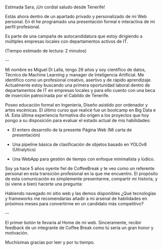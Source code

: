 <!-- SALUDO -->
Estimada Sara, 
¡Un cordial saludo desde Tenerife!

<!-- INTRODUCCIÓN -->
Estás ahora dentro de un apartado privado y personalizado de mi Web personal. En él he programado una presentación formal e interactiva de mi perfil profesional.
 
Es parte de una campaña de autocandidatura que estoy dirigiendo a múltiples empresas locales con departamentos activos de IT.

(Tiempo estimado de lectura: 2 minutos)
<!-- CUERPO -->
--

Mi nombre es Miguel Di Lalla, tengo 26 años y soy científico de datos, Técnico de Machine Learning y manager de Inteligencia Artificial. Me identifico como un profesional creativo, asertivo y de rápido aprendizaje. Actualmente estoy buscando una primera oportunidad laboral dentro de departamentos de IT en empresas locales y para ello cuento con una beca de inserción patrocinada por el Cabildo de Tenerife.

Poseo educación formal en Ingeniería, Diseño asistido por ordenador y artes escénicas. El último curso que realicé fue un bootcamp en Big Data e IA. Esta última experiencia formativa dio origen a los proyectos que hoy pongo a su disposición para evaluar el estado actual de mis habilidades:

- El entero desarrollo de la presente Página Web (Mi carta de presentación)

- Una pipeline básica de clasificación de objetos basado en YOLOv8 (Ultralytics)

- Una WebApp para gestión de tiempo con enfoque minimalista y lúdico.

Soy ya hace 5 años oyente fiel de CoffeeBreak y te veo como un referente personal en esta transición profesional en la que me encuentro. El propósito de esta comunicación es simplemente presentarme, compartir mi historia, y (si viene a bien) hacerte una pregunta:

<!-- DESPEDIDA -->
Habiendo navegado mi sitio web y las demos disponibles ¿Qué tecnologías y frameworks me recomendarías añadir a mi arsenal de habilidades en próximos meses para convertirme en un candidato más competitivo?

--


El primer botón te llevaría al Home de mi web. Sinceramente, recibir feedback de un integrante de Coffee Break como tú sería un gran honor y motivación.

Muchísimas gracias por leer y por tu tiempo.